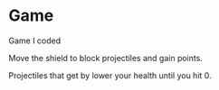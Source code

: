 # Game
Game I coded 

Move the shield to block projectiles and gain points.

Projectiles that get by lower your health until you hit 0.
